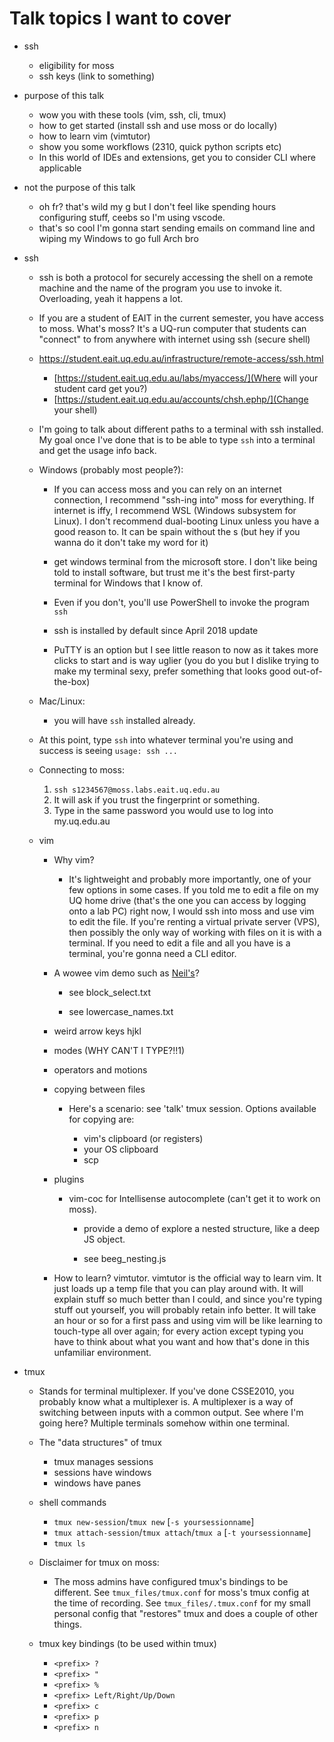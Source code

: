 # Talk topics I want to cover

- ssh
  - eligibility for moss
  - ssh keys (link to something)
- purpose of this talk
  - wow you with these tools (vim, ssh, cli, tmux)
  - how to get started (install ssh and use moss or do locally)
  - how to learn vim (vimtutor)
  - show you some workflows (2310, quick python scripts etc)
  - In this world of IDEs and extensions, get you to consider CLI where applicable
- not the purpose of this talk

  - oh fr? that's wild my g but I don't feel like spending hours configuring stuff, ceebs so I'm using vscode.
  - that's so cool I'm gonna start sending emails on command line and wiping my Windows to go full Arch bro

- ssh

  - ssh is both a protocol for securely accessing the shell on a remote machine and the name of the program you use to invoke it. Overloading, yeah it happens a lot.

  - If you are a student of EAIT in the current semester, you have access to moss.
    What's moss? It's a UQ-run computer that students can "connect" to from anywhere with internet using ssh (secure shell)
  - https://student.eait.uq.edu.au/infrastructure/remote-access/ssh.html

    - [https://student.eait.uq.edu.au/labs/myaccess/](Where will your student card get you?)
    - [https://student.eait.uq.edu.au/accounts/chsh.ephp/](Change your shell)

  - I'm going to talk about different paths to a terminal with ssh installed. My goal once I've done that is to be able to type `ssh` into a terminal and get the usage info back.

  - Windows (probably most people?):

    - If you can access moss and you can rely on an internet connection, I recommend "ssh-ing into" moss for everything. If internet is iffy, I recommend WSL (Windows subsystem for Linux). I don't recommend dual-booting Linux unless you have a good reason to. It can be spain without the s (but hey if you wanna do it don't take my word for it)

    - get windows terminal from the microsoft store. I don't like being told to install software, but trust me it's the best first-party terminal for Windows that I know of.

    - Even if you don't, you'll use PowerShell to invoke the program `ssh`

    - ssh is installed by default since April 2018 update

    - PuTTY is an option but I see little reason to now as it takes more clicks to start and is way uglier (you do you but I dislike trying to make my terminal sexy, prefer something that looks good out-of-the-box)

  - Mac/Linux:

    - you will have `ssh` installed already.

  - At this point, type `ssh` into whatever terminal you're using and success is seeing `usage: ssh ...`

  - Connecting to moss:

    1. `ssh s1234567@moss.labs.eait.uq.edu.au`
    2. It will ask if you trust the fingerprint or something.
    3. Type in the same password you would use to log into my.uq.edu.au

  - vim

    - Why vim?

      - It's lightweight and probably more importantly, one of your few options in some cases. If you told me to edit a file on my UQ home drive (that's the one you can access by logging onto a lab PC) right now, I would ssh into moss and use vim to edit the file. If you're renting a virtual private server (VPS), then possibly the only way of working with files on it is with a terminal. If you need to edit a file and all you have is a terminal, you're gonna need a CLI editor.

    - A wowee vim demo such as [Neil's](https://youtu.be/TIS7zS-yN04?t=426)?

      - see block_select.txt

      - see lowercase_names.txt

    - weird arrow keys hjkl

    - modes (WHY CAN'T I TYPE?!!1)

    - operators and motions

    - copying between files

      - Here's a scenario: see 'talk' tmux session. Options available for copying are:

        - vim's clipboard (or registers)
        - your OS clipboard
        - scp

    - plugins

      - vim-coc for Intellisense autocomplete (can't get it to work on moss).

        - provide a demo of explore a nested structure, like a deep JS object.

        - see beeg_nesting.js

    - How to learn? vimtutor. vimtutor is the official way to learn vim. It just loads up a temp file that you can play around with. It will explain stuff so much better than I could, and since you're typing stuff out yourself, you will probably retain info better. It will take an hour or so for a first pass and using vim will be like learning to touch-type all over again; for every action except typing you have to think about what you want and how that's done in this unfamiliar environment.

- tmux

  - Stands for terminal multiplexer. If you've done CSSE2010, you probably know what a multiplexer is.
    A multiplexer is a way of switching between inputs with a common output. See where I'm going here?
    Multiple terminals somehow within one terminal.

  - The "data structures" of tmux

    - tmux manages sessions
    - sessions have windows
    - windows have panes

  - shell commands

    - `tmux new-session`/`tmux new` [`-s yoursessionname`]
    - `tmux attach-session`/`tmux attach`/`tmux a` [`-t yoursessionname`]
    - `tmux ls`

  - Disclaimer for tmux on moss:

    - The moss admins have configured tmux's bindings to be different.
      See `tmux_files/tmux.conf` for moss's tmux config at the time of recording.
      See `tmux_files/.tmux.conf` for my small personal config that "restores" tmux and does a couple of other things.

  - tmux key bindings (to be used within tmux)
    - `<prefix> ?`
    - `<prefix> "`
    - `<prefix> %`
    - `<prefix> Left/Right/Up/Down`
    - `<prefix> c`
    - `<prefix> p`
    - `<prefix> n`

